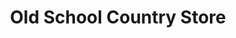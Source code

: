 ---
title: "Old School Country Store"
url: /morven/old-school-country-store/
shop: Haushaltsartikel
---